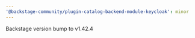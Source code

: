```yaml
---
'@backstage-community/plugin-catalog-backend-module-keycloak': minor
---
```


Backstage version bump to v1.42.4
